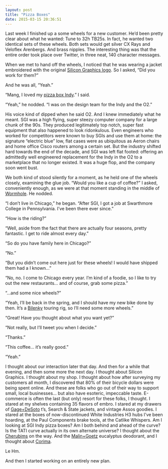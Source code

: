 ```yaml
---
layout: post
title: "Pizza Boxes"
date: 2015-03-15 20:36:51
---
```


Last week I finished up a some wheels for a new customer. He’d been pretty clear about what he wanted: Tune to 32h TB25s. In fact, he wanted two identical sets of these wheels. Both sets would get silver CX Rays and Veloflex Arenbergs. And brass nipples. The interesting thing was that the entire order took place over Twitter, in three neat, 140 character messages.

When we met to hand off the wheels, I noticed that he was wearing a jacket embroidered with the original [Silicon Graphics logo](http://www.oocities.org/hinv.geo/sgi_logo1.gif). So I asked, “Did you work for them?”

And he was all, “Yeah.”

“Mang, I loved my [pizza box Indy](http://hardware.majix.org/computers/sgi.indy/images/indyr5000.01.big.jpg).” I said.

“Yeah,” he nodded. “I was on the design team for the Indy and the O2.”

His voice kind of dipped when he said O2\. And I knew immediately what he meant. SGI was a high flying, super steezy computer company for a large chunk of the 90s. They produced legitimately top notch, super fast equipment that also happened to look ridonkulous. Even engineers who worked for competitors were known to buy SGIs and use them at home: the signature “electric blue” low, flat cases were as ubiquitous as Aeron chairs and home office Cisco routers among a certain set. But the industry shifted hard towards the end of the decade, and SGI was left flat footed: offering an admittedly well engineered replacement for the Indy in the O2 to a marketplace that no longer existed. It was a huge flop, and the company soon went bust.

We both kind of stood silently for a moment, as he held one of the wheels closely, examining the glue job. “Would you like a cup of coffee?” I asked, conveniently enough, as we were at that moment standing in the middle of [Wormhole](http://thewormhole.us/). He nodded.

“I don’t live in Chicago,” he began. “After SGI, I got a job at Swarthmore College in Pennsylvania. I’ve been there ever since.”

“How is the riding?”

“Well, aside from the fact that there are actually four seasons, pretty fantastic. I get to ride almost every day.”

“So do you have family here in Chicago?”

“No.”

“But you didn’t come out here just for these wheels! I would have shipped them had a I known…”

“No, no. I come to Chicago every year. I’m kind of a foodie, so I like to try out the new restaurants… and of course, grab some pizza.”

“…and some nice wheels?”

“Yeah, I’ll be back in the spring, and I should have my new bike done by then. It’s a [Bilenky](http://www.bilenky.com/Home.html) touring rig, so I’ll need some more wheels.”

“Great! Have you thought about what you want yet?”

“Not really, but I’ll tweet you when I decide.”

“Thanks.”

“This coffee… it’s really good.”

“Yeah.”

I thought about our interaction later that day. And then for a while that evening, and then some more the next day. I thought about Silicon Graphics. I thought about my shop. I thought about how after surveying my customers all month, I discovered that 80% of their bicycle dollars were being spent online. And these are folks who go out of their way to support small, local businesses… but also have esoteric, impeccable taste. E-commerce is often the last (but only) resort for these folks, I thought. I stared at my shelves containing 35 flavors of embro. I stared at my drawers of [Gage+DeSoto](http://www.gagedesoto.com/) t’s, Search & State jackets, and vintage Assos goodies. I stared at the boxes of now-discontinued White Industries H3 hubs I’ve been hoarding, at the Paul Components brake tools, at the Catlike Whispers. Am I looking at SGI Indy pizza boxes? Am I both behind and ahead of the curve? Is the TATI curve actually in its own alternate universe? I thought about the [Cherubims](http://cycleosis.files.wordpress.com/2011/03/cherubim-by-shin-ichi-konno-14032.jpg) on the way. And the [Malin+Goetz](http://www.malinandgoetz.com/) eucalyptus deodorant, and I thought about [Corima](http://www.corima.com/).

Le Hm.

And then I started working on an entirely new plan.
